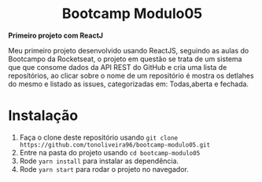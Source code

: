 <div align="center">
 </div>
  <h1 align="center">Bootcamp Modulo05</h1>
    <b align="center">Primeiro projeto com ReactJ</b> 
<p>Meu primeiro projeto desenvolvido usando ReactJS, seguindo as aulas do Bootcampo da Rocketseat, o projeto em questão se trata de um sistema que que consome dados da API REST do GitHub e cria uma lista de reposítórios, ao clicar sobre o nome de um repositório é mostra os detlahes do mesmo e listado as issues, categorizadas em: Todas,aberta e fechada.</p>

  
# Instalação

1. Faça o clone deste repositório usando `git clone https://github.com/tonoliveira96/bootcamp-modulo05.git`
2. Entre na pasta do projeto usando `cd bootcamp-modulo05`
3. Rode `yarn install` para instalar as dependência.
4. Rode `yarn start` para rodar o projeto no navegador.

